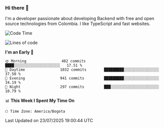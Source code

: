 ### Hi there 👋

I'm a developer passionate about developing Backend with free and open source technologies from Colombia. I like TypeScript and fast websites.

<!--START_SECTION:waka-->
![Code Time](http://img.shields.io/badge/Code%20Time-5%2C687%20hrs%2050%20mins-blue)

![Lines of code](https://img.shields.io/badge/From%20Hello%20World%20I%27ve%20Written-5.4%20million%20lines%20of%20code-blue)

**I'm an Early 🐤** 

```text
🌞 Morning                482 commits         ████░░░░░░░░░░░░░░░░░░░░░   17.51 % 
🌆 Daytime                1032 commits        █████████░░░░░░░░░░░░░░░░   37.50 % 
🌃 Evening                941 commits         █████████░░░░░░░░░░░░░░░░   34.19 % 
🌙 Night                  297 commits         ███░░░░░░░░░░░░░░░░░░░░░░   10.79 % 
```


📊 **This Week I Spent My Time On** 

```text
🕑︎ Time Zone: America/Bogota
```


 Last Updated on 23/07/2025 19:00:44 UTC
<!--END_SECTION:waka-->
